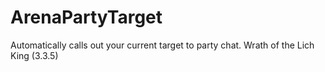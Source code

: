 # ArenaPartyTarget
Automatically calls out your current target to party chat. Wrath of the Lich King (3.3.5)

